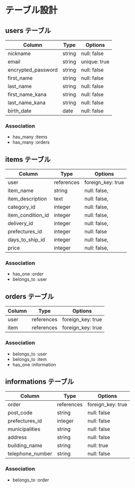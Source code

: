 # テーブル設計

## users テーブル

| Column             | Type   | Options      |
| ------------------ | ------ | ------------ |
| nickname           | string | null: false  |
| email              | string | unique: true |
| encrypted_password | string | null: false  |
| first_name         | string | null: false  |
| last_name          | string | null: false  |
| first_name_kana    | string | null: false  |
| last_name_kana     | string | null: false  |
| birth_date         | date   | null: false  |


### Association

- has_many :items
- has_many :orders

## items テーブル

| Column            | Type       | Options           |
| ----------------- | ---------- | ----------------- |
| user              | references | foreign_key: true |
| item_name         | string     | null: false,      |
| item_description  | text       | null: false,      |
| category_id       | integer    | null: false,      |
| item_condition_id | integer    | null: false,      |
| delivery_id       | integer    | null: false,      |
| prefectures_id   | integer    | null: false       |
| days_to_ship_id   | integer    | null: false,      |
| price             | integer    | null: false,      |


### Association

- has_one :order
- belongs_to :user

## orders テーブル

| Column | Type       | Options           |
| ------ | ---------- | ----------------- |
| user   | references | foreign_key: true |
| item   | references | foreign_key: true |

### Association

- belongs_to :user
- belongs_to :item
- has_one :information

## informations テーブル

| Column           | Type       | Options           |
| ---------------- | ---------- | ----------------- |
| order            | references | foreign_key: true |
| post_code        | string     | null: false       |
| prefectures_id   | integer    | null: false       |
| municipalities   | string     | null: false       |
| address          | string     | null: false       |
| building_name    | string     | null: true        |
| telephone_number | string     | null: false       |


### Association

- belongs_to :order
